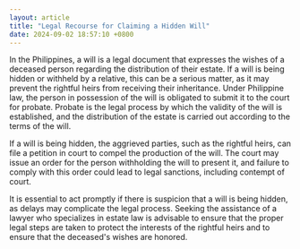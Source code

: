 ```yaml
---
layout: article
title: "Legal Recourse for Claiming a Hidden Will"
date: 2024-09-02 18:57:10 +0800
---
```


<p>In the Philippines, a will is a legal document that expresses the wishes of a deceased person regarding the distribution of their estate. If a will is being hidden or withheld by a relative, this can be a serious matter, as it may prevent the rightful heirs from receiving their inheritance. Under Philippine law, the person in possession of the will is obligated to submit it to the court for probate. Probate is the legal process by which the validity of the will is established, and the distribution of the estate is carried out according to the terms of the will.</p><p>If a will is being hidden, the aggrieved parties, such as the rightful heirs, can file a petition in court to compel the production of the will. The court may issue an order for the person withholding the will to present it, and failure to comply with this order could lead to legal sanctions, including contempt of court.</p><p>It is essential to act promptly if there is suspicion that a will is being hidden, as delays may complicate the legal process. Seeking the assistance of a lawyer who specializes in estate law is advisable to ensure that the proper legal steps are taken to protect the interests of the rightful heirs and to ensure that the deceased's wishes are honored.</p>